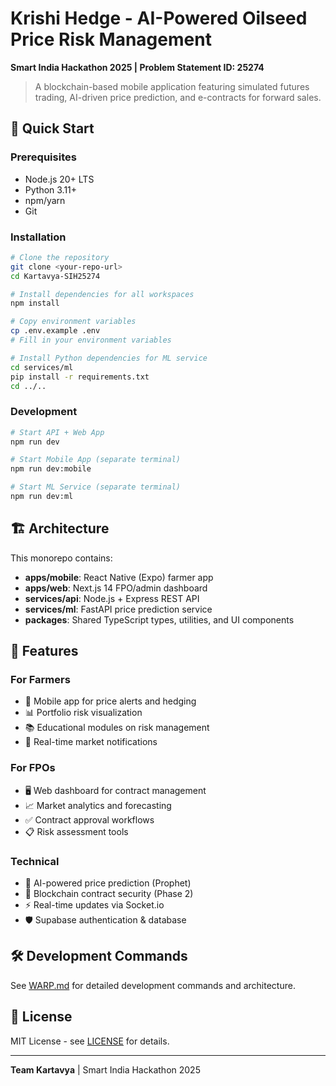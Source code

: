 # Krishi Hedge - AI-Powered Oilseed Price Risk Management

**Smart India Hackathon 2025 | Problem Statement ID: 25274**

> A blockchain-based mobile application featuring simulated futures trading, AI-driven price prediction, and e-contracts for forward sales.

## 🚀 Quick Start

### Prerequisites
- Node.js 20+ LTS
- Python 3.11+
- npm/yarn
- Git

### Installation

```bash
# Clone the repository
git clone <your-repo-url>
cd Kartavya-SIH25274

# Install dependencies for all workspaces
npm install

# Copy environment variables
cp .env.example .env
# Fill in your environment variables

# Install Python dependencies for ML service
cd services/ml
pip install -r requirements.txt
cd ../..
```

### Development

```bash
# Start API + Web App
npm run dev

# Start Mobile App (separate terminal)
npm run dev:mobile

# Start ML Service (separate terminal)
npm run dev:ml
```

## 🏗️ Architecture

This monorepo contains:

- **apps/mobile**: React Native (Expo) farmer app
- **apps/web**: Next.js 14 FPO/admin dashboard  
- **services/api**: Node.js + Express REST API
- **services/ml**: FastAPI price prediction service
- **packages**: Shared TypeScript types, utilities, and UI components

## 🎯 Features

### For Farmers
- 📱 Mobile app for price alerts and hedging
- 📊 Portfolio risk visualization
- 📚 Educational modules on risk management
- 🔔 Real-time market notifications

### For FPOs
- 🖥️ Web dashboard for contract management
- 📈 Market analytics and forecasting
- ✅ Contract approval workflows
- 📋 Risk assessment tools

### Technical
- 🤖 AI-powered price prediction (Prophet)
- 🔗 Blockchain contract security (Phase 2)
- ⚡ Real-time updates via Socket.io
- 🛡️ Supabase authentication & database

## 🛠️ Development Commands

See [WARP.md](./WARP.md) for detailed development commands and architecture.

## 📄 License

MIT License - see [LICENSE](./LICENSE) for details.

---

**Team Kartavya** | Smart India Hackathon 2025

